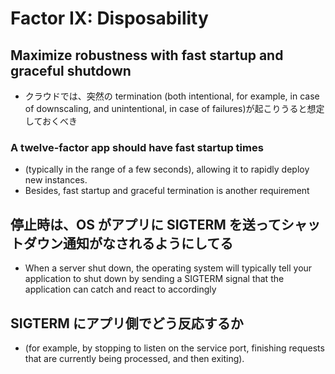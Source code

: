 # Factor IX: Disposability
##  Maximize robustness with fast startup and graceful shutdown
* クラウドでは、突然の termination (both intentional, for example, in case of downscaling, and unintentional, in case of failures)が起こりうると想定しておくべき

### A twelve-factor app should have fast startup times
* (typically in the range of a few seconds), allowing it to rapidly deploy new instances.
* Besides, fast startup and graceful termination is another requirement

## 停止時は、OS がアプリに SIGTERM を送ってシャットダウン通知がなされるようにしてる
* When a server shut down, the operating system will typically tell your application to shut down by sending a SIGTERM signal that the application can catch and react to accordingly

## SIGTERM にアプリ側でどう反応するか
* (for example, by stopping to listen on the service port, finishing requests that are currently being processed, and then exiting).
